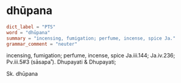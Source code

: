 # dhūpana

``` toml
dict_label = "PTS"
word = "dhūpana"
summary = "incensing, fumigation; perfume, incense, spice Ja."
grammar_comment = "neuter"
```

incensing, fumigation; perfume, incense, spice Ja.iii.144; Ja.iv.236; Pv.iii.5#3 (sāsapa˚). Dhupayati & Dhupayati;

Sk. dhūpana

